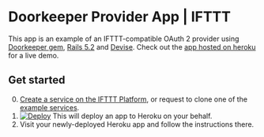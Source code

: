 # Doorkeeper Provider App | IFTTT

This app is an example of an IFTTT-compatible OAuth 2 provider using [Doorkeeper gem](https://github.com/doorkeeper-gem/doorkeeper), [Rails 5.2](http://rubyonrails.org/) and [Devise](https://github.com/plataformatec/devise). Check out the [app hosted on heroku](http://doorkeeper-provider-ifttt.herokuapp.com/) for a live demo.

## Get started

0. [Create a service on the IFTTT Platform](https://platform.ifttt.com/services/create_default), or request to clone one of the [example services](https://platform.ifttt.com/docs/example_services#service-templates).
0. [![Deploy](https://www.herokucdn.com/deploy/button.svg)](https://heroku.com/deploy) This will deploy an app to Heroku on your behalf.
0. Visit your newly-deployed Heroku app and follow the instructions there.
